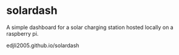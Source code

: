 # solardash
A simple dashboard for a solar charging station hosted locally on a raspberry pi.

edjli2005.github.io/solardash
